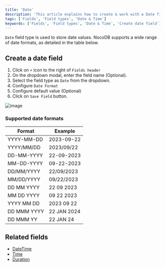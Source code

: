```yaml
---
title: 'Date'
description: 'This article explains how to create & work with a Date field.'
tags: ['Fields', 'Field types', 'Date & Time']
keywords: ['Fields', 'Field types', 'Date & Time', 'Create date field']
---
```



`Date` field type is used to store date values. NocoDB supports a wide range of date formats, as detailed in the table below.

## Create a date field
1. Click on `+` icon to the right of `Fields header`
2. On the dropdown modal, enter the field name (Optional).
3. Select the field type as `Date` from the dropdown.
4. Configure `Date Format`
5. Configure default value (Optional)
6. Click on `Save Field` button.

![image](/img/v2/fields/types/date.png)

### Supported date formats
| Format       | Example      |
|--------------|--------------|
| YYYY-MM-DD   | 2023-09-22   |
| YYYY/MM/DD   | 2023/09/22   |
| DD-MM-YYYY   | 22-09-2023   |
| MM-DD-YYYY   | 09-22-2023   |
| DD/MM/YYYY   | 22/09/2023   |
| MM/DD/YYYY   | 09/22/2023   |
| DD MM YYYY   | 22 09 2023   |
| MM DD YYYY   | 09 22 2023   |
| YYYY MM DD   | 2023 09 22   |
| DD MMM YYYY  | 22 JAN 2024  |
| DD MMM YY    | 22 JAN 24    |

## Related fields
- [DateTime](010.date-time.md)
- [Time](030.time.md)
- [Duration](040.duration.md)